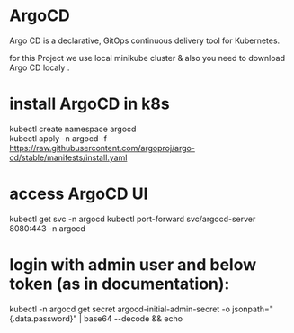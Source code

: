 # ArgoCD
Argo CD is a declarative, GitOps continuous delivery tool for Kubernetes.

for this Project we use local minikube cluster & also you need to download Argo CD localy . 
# install ArgoCD in k8s 
kubectl create namespace argocd <br>
kubectl apply -n argocd -f https://raw.githubusercontent.com/argoproj/argo-cd/stable/manifests/install.yaml

# access ArgoCD UI
kubectl get svc -n argocd
kubectl port-forward svc/argocd-server 8080:443 -n argocd

# login with admin user and below token (as in documentation):
kubectl -n argocd get secret argocd-initial-admin-secret -o jsonpath="{.data.password}" | base64 --decode && echo


